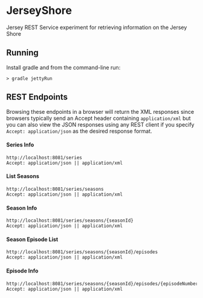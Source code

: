 JerseyShore
===========

Jersey REST Service experiment for retrieving information on the Jersey Shore

## Running

Install gradle and from the command-line run:

    > gradle jettyRun

## REST Endpoints

Browsing these endpoints in a browser will return the XML responses since browsers typically send
an Accept header containing `application/xml` but you can also view the JSON responses using any REST client
if you specify `Accept: application/json` as the desired response format.

#### Series Info

    http://localhost:8081/series
    Accept: application/json || application/xml

#### List Seasons

    http://localhost:8081/series/seasons
    Accept: application/json || application/xml

#### Season Info

    http://localhost:8081/series/seasons/{seasonId}
    Accept: application/json || application/xml

#### Season Episode List

    http://localhost:8081/series/seasons/{seasonId}/episodes
    Accept: application/json || application/xml

#### Episode Info

    http://localhost:8081/series/seasons/{seasonId}/episodes/{episodeNumber}
    Accept: application/json || application/xml
